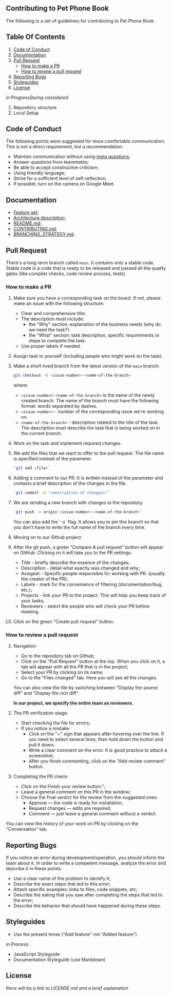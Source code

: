 ## Contributing to Pet Phone Book

The following is a set of guidelines for contributing to Pet Phone Book. 

## Table Of Contents

1. [Code of Conduct](#code-of-conduct)
1. [Documentation](#documentation)
1. [Pull Request](#pull-request)
    - [How to make a PR](#how-to-make-a-pr)
    - [How to review a pull request](#how-to-review-a-pull-request)
1. [Reporting Bugs](#reporting-bugs)
1. [Styleguides](#styleguides)
1. [License](#license)

_in Progress|being considered_
1. Repository structure
1. Local Setup


## Code of Conduct
The following points were suggested for more comfortable communication. This is not a direct requirement, but a recommendation.
- Maintain communication without using [meta questions](https://nometa.xyz/);
- Answer questions from teammates;
- Be able to accept constructive criticism;
- Using friendly language;
- Strive for a sufficient level of self-reflection;
- If possible, turn on the camera on Google Meet.

## Documentation

- [Feature set](https://docs.google.com/document/d/1_v17UpmBQqAdpPxYHHrB2L2zC9Md2PzVwXfs-eDycMw/edit?usp=sharing);
- [Architecture description](https://docs.google.com/document/d/1bkvN1lTqco-4gUwVz_hfJ2CP0F3HoiRH3OQeBf-RiA8/edit?usp=sharing);
- [README.md](https://github.com/dersim-davaod/pet-phone-book/blob/main/README.md);
- [CONTRIBUTING.md](https://github.com/dersim-davaod/pet-phone-book/blob/main/CONTRIBUTING.md);
- [BRANCHING_STRATEGY.md]().

## Pull Request

There's a long-term branch called `main`. It contains only a stable code. Stable code is a code that is ready to be released and passed all the quality gates (like compiler checks, code review process, tests).

### How to make a PR

1. Make sure you have a corresponding task on the board. If not, please make an issue with the following structure:
    - Clear and comprehensive title;
    - The description must include:
        - the "Why" section: explanation of the business needs (why do we need the task?).
        - the "What" section: task description, specific requirements or steps to complete the task.
    - Use proper labels if needed.
1. Assign task to yourself (including people who might work on the task).
1. Make a short-lived branch from the latest version of the `main` branch:
    ```bash
    git checkout -b <issue-number>-<name-of-the-branch>
    ```
    where:
    - `<issue-number>-<name-of-the-branch>` is the name of the newly created branch. The name of the branch must have the following format: words separated by dashes. 
    - `<issue-number>` - number of the corresponding issue we're working on.
    - `<name-of-the-branch>` - description related to the title of the task. The description must describe the task that is being worked on in the current branch.
1. Work on the task and implement required changes.
1. We add the files that we want to offer to the pull request. The file name is specified instead of the <file> parameter.
    ```bash
    `git add <file>`
    ```

1. Adding a comment to our PR. It is written instead of the <description of changes> parameter and contains a brief description of the changes in the file.
    ```bash
    `git commit -m "<description of changes>"`
    ```
    
1. We are sending a new branch with changes to the repository. 
    ```bash
    `git push -u origin <issue-number>-<name-of-the-branch>`
    ```

    You can also add the '-u` flag. It allows you to pin this branch so that you don't have to write the full name of the branch every time.

1. Moving on to our Github project.

1. After the git push, a green "Compare & pull request" button will appear on GitHub.
Clicking on it will take you to the PR settings.

    - Title - briefly describe the essence of the changes;
    - Description - detail what exactly was changed and why;
    - Assignet - Specific people responsible for working with PR. (usually the creator of the PR);
    - Labels - mark for the convenience of filtering (documentation/bug, etc.);
    - Projects - link your PR to the project. This will help you keep track of your tasks;
    - Reviewers - select the people who will check your PR before meeting.
    
1. Click on the green "Create pull request" button.

### How to review a pull request

1. Navigation 
    - Go to the repository tab on Github;
    - Click on the "Pull Request" button at the top. When you click on it, a tab will appear with all the PR that is in the project;
    - Select your PR by clicking on its name;
    - Go to the "Files changed" tab. Here you will see all the changes.
    
    You can also view the file by switching between "Display the source diff" and "Display the rich diff".

    **In our project, we specify the entire team as reviewers.**

1. The PR verification stage:
    - Start checking the file for errors;
    - If you notice a mistake: 
        - Click on the "+" sign that appears after hovering over the line. If you need to select several lines, then hold down the button and pull it down;
        - Write a clear comment on the error. It is good practice to attach a screenshot;
        - After you finish commenting, click on the "Add review comment" button.

1. Completing the PR check:
    - Click on the Finish your review button.";
    - Leave a general comment on this PR in the window;
    - Choose the final verdict for the review from the suggested ones:
        - Approve — the code is ready for installation;
        - Request changes — edits are required;
        - Comment — just leave a general comment without a verdict.

You can view the history of your work on PR by clicking on the "Conversation" tab.



## Reporting Bugs

If you notice an error during development/operation, you should inform the team about it. In order to write a competent message, analyze the error and describe it in these points:
- Use a clear name of the problem to identify it;
- Describe the exact steps that led to this error;
- Attach specific examples: links to files, code snippets, etc;
- Describe the eating that you saw after completing the steps that led to the error;
- Describe the behavior that should have happened during these steps.


## Styleguides
- Use the present tense ("Add feature" not "Added feature")

_in Process:_
- JavaScript Styleguide
- Documentation Styleguide (use Markdown)


## License


_there will be a link to LICENSE.md and a brief explanation_


